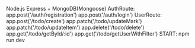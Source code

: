 Node.js Express + MongoDB(Mongoose)
AuthRoute:
app.post('/auth/registration')
app.post('/auth/login') 
UserRoute:
app.post('/todo/create')
app.patch('/todo/updateMark')
app.patch('/todo/updateItem')
app.delete('/todo/delete')
app.get('/todo/getById/:id')
app.get('/todo/getUserWithFilter')
START: npm run dev
